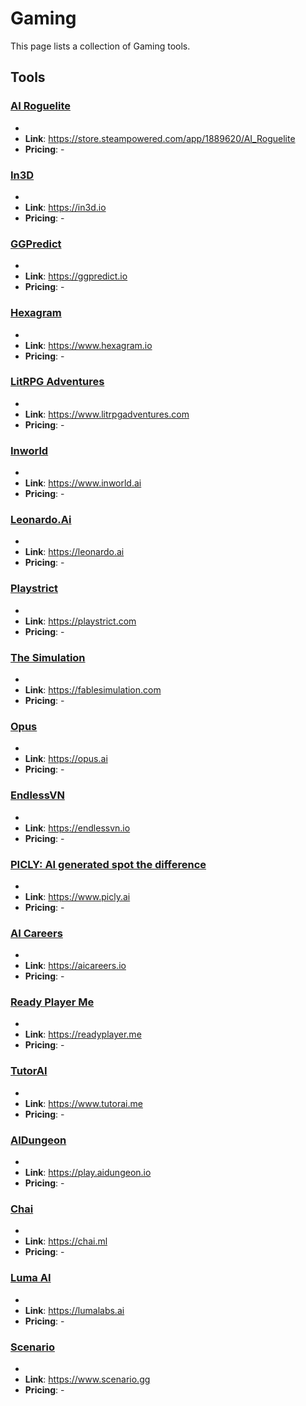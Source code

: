# Gaming

This page lists a collection of Gaming tools.

## Tools

### [AI Roguelite](https://store.steampowered.com/app/1889620/AI_Roguelite)
-
- **Link**: https://store.steampowered.com/app/1889620/AI_Roguelite
- **Pricing**: -

### [In3D](https://in3d.io)
-
- **Link**: https://in3d.io
- **Pricing**: -

### [GGPredict](https://ggpredict.io)
-
- **Link**: https://ggpredict.io
- **Pricing**: -

### [Hexagram](https://www.hexagram.io)
-
- **Link**: https://www.hexagram.io
- **Pricing**: -

### [LitRPG Adventures](https://www.litrpgadventures.com)
-
- **Link**: https://www.litrpgadventures.com
- **Pricing**: -

### [Inworld](https://www.inworld.ai)
-
- **Link**: https://www.inworld.ai
- **Pricing**: -

### [Leonardo.Ai](https://leonardo.ai)
-
- **Link**: https://leonardo.ai
- **Pricing**: -

### [Playstrict](https://playstrict.com)
-
- **Link**: https://playstrict.com
- **Pricing**: -

### [The Simulation](https://fablesimulation.com)
-
- **Link**: https://fablesimulation.com
- **Pricing**: -

### [Opus](https://opus.ai)
-
- **Link**: https://opus.ai
- **Pricing**: -

### [EndlessVN](https://endlessvn.io)
-
- **Link**: https://endlessvn.io
- **Pricing**: -

### [PICLY: AI generated spot the difference](https://www.picly.ai)
-
- **Link**: https://www.picly.ai
- **Pricing**: -

### [AI Careers](https://aicareers.io)
-
- **Link**: https://aicareers.io
- **Pricing**: -

### [Ready Player Me](https://readyplayer.me)
-
- **Link**: https://readyplayer.me
- **Pricing**: -

### [TutorAI](https://www.tutorai.me)
-
- **Link**: https://www.tutorai.me
- **Pricing**: -

### [AIDungeon](https://play.aidungeon.io)
-
- **Link**: https://play.aidungeon.io
- **Pricing**: -

### [Chai](https://chai.ml)
-
- **Link**: https://chai.ml
- **Pricing**: -

### [Luma AI](https://lumalabs.ai)
-
- **Link**: https://lumalabs.ai
- **Pricing**: -

### [Scenario](https://www.scenario.gg)
-
- **Link**: https://www.scenario.gg
- **Pricing**: -

